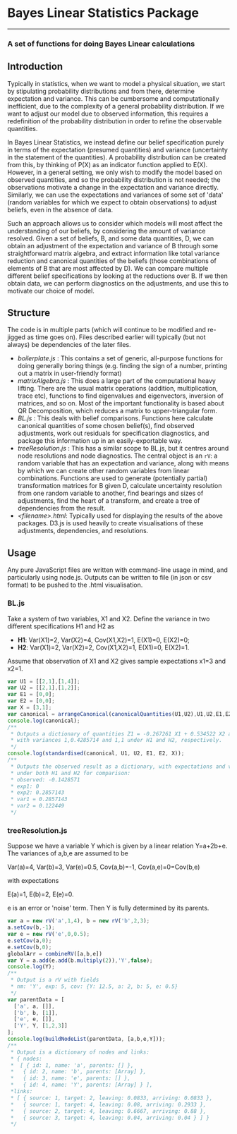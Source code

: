 # Bayes Linear Statistics Package #
---
### A set of functions for doing Bayes Linear calculations ###

## Introduction ##
Typically in statistics, when we want to model a physical situation, we start by stipulating probability distributions and from there, determine expectation and variance. This can be cumbersome and computationally inefficient, due to the complexity of a general probability distribution. If we want to adjust our model due to observed information, this requires a redefinition of the probability distribution in order to refine the observable quantities.

In Bayes Linear Statistics, we instead define our belief specification purely in terms of the expectation (presumed quantities) and variance (uncertainty in the statement of the quantities). A probability distribution can be created from this, by thinking of P(X) as an indicator function applied to E(X). However, in a general setting, we only wish to modify the model based on observed quantities, and so the probability distribution is not needed; the observations motivate a change in the expectation and variance directly. Similarly, we can use the expectations and variances of some set of 'data' (random variables for which we expect to obtain observations) to adjust beliefs, even in the absence of data.

Such an approach allows us to consider which models will most affect the understanding of our beliefs, by considering the amount of variance resolved. Given a set of beliefs, B, and some data quantities, D, we can obtain an adjustment of the expectation and variance of B through some straightforward matrix algebra, and extract information like total variance reduction and canonical quantities of the beliefs (those combinations of elements of B that are most affected by D). We can compare multiple different belief specifications by looking at the reductions over B. If we then obtain data, we can perform diagnostics on the adjustments, and use this to motivate our choice of model.

## Structure ##
The code is in multiple parts (which will continue to be modified and re-jigged as time goes on). Files described earlier will typically (but not always) be dependencies of the later files.
- *boilerplate.js* : This contains a set of generic, all-purpose functions for doing generally boring things (e.g. finding the sign of a number, printing out a matrix in user-friendly format)
- *matrixAlgebra.js* : This does a large part of the computational heavy lifting. There are the usual matrix operations (addition, multiplication, trace etc), functions to find eigenvalues and eigenvectors, inversion of matrices, and so on. Most of the important functionality is based about QR Decomposition, which reduces a matrix to upper-triangular form.
- *BL.js* : This deals with belief comparisons. Functions here calculate canonical quantities of some chosen belief(s), find observed adjustments, work out residuals for specification diagnostics, and package this information up in an easily-exportable way.
- *treeResolution.js* : This has a similar scope to BL.js, but it centres around node resolutions and node diagnostics. The central object is an `rV`: a random variable that has an expectation and variance, along with means by which we can create other random variables from linear combinations. Functions are used to generate (potentially partial) transformation matrices for B given D, calculate uncertainty resolution from one random variable to another, find bearings and sizes of adjustments, find the heart of a transform, and create a tree of dependencies from the result.
- *<filename\>.html*: Typically used for displaying the results of the above packages. D3.js is used heavily to create visualisations of these adjustments, dependencies, and resolutions.

## Usage ##
Any pure JavaScript files are written with command-line usage in mind, and particularly using node.js. Outputs can be written to file (in json or csv format) to be pushed to the .html visualisation.

### BL.js ###
Take a system of two variables, X1 and X2. Define the variance in two different specifications H1 and H2 as
- **H1**: Var(X1)=2, Var(X2)=4, Cov(X1,X2)=1, E(X1)=0, E(X2)=0;
- **H2**: Var(X1)=2, Var(X2)=2, Cov(X1,X2)=1, E(X1)=0, E(X2)=1.

Assume that observation of X1 and X2 gives sample expectations x1=3 and x2=1.
``` javascript
var U1 = [[2,1],[1,4]];
var U2 = [[2,1],[1,2]];
var E1 = [0,0];
var E2 = [0,0];
var X = [3,1];
var canonical = arrangeCanonical(canonicalQuantities(U1,U2),U1,U2,E1,E2)
console.log(canonical);
/**
 * Outputs a dictionary of quantities Z1 = -0.267261 X1 + 0.534522 X2 and Z2 = 0.707107 X1
 * with variances 1,0.4285714 and 1,1 under H1 and H2, respectively.
 */
console.log(standardised(canonical, U1, U2, E1, E2, X));
/**
 * Outputs the observed result as a dictionary, with expectations and variances
 * under both H1 and H2 for comparison:
 * observed: -0.1428571
 * exp1: 0
 * exp2: 0.2857143
 * var1 = 0.2857143
 * var2 = 0.122449
 */
```

### treeResolution.js ###
Suppose we have a variable Y which is given by a linear relation Y=a+2b+e. The variances of a,b,e are assumed to be

Var(a)=4, Var(b)=3, Var(e)=0.5, Cov(a,b)=-1, Cov(a,e)=0=Cov(b,e)

with expectations

E(a)=1, E(b)=2, E(e)=0.

e is an error or 'noise' term. Then Y is fully determined by its parents.
``` javascript
var a = new rV('a',1,4), b = new rV('b',2,3);
a.setCov(b,-1);
var e = new rV('e',0,0.5);
e.setCov(a,0);
e.setCov(b,0);
globalArr = combineRV([a,b,e])
var Y = a.add(e.add(b.multiply(2)),'Y',false);
console.log(Y);
/**
 * Output is a rV with fields
 * nm: 'Y', exp: 5, cov: {Y: 12.5, a: 2, b: 5, e: 0.5}
 */
var parentData = [
  ['a', a, []],
  ['b', b, [1]],
  ['e', e, []],
  ['Y', Y, [1,2,3]]
];
console.log(buildNodeList(parentData, [a,b,e,Y]));
/**
 * Output is a dictionary of nodes and links:
 * { nodes:
 *  [ { id: 1, name: 'a', parents: [] },
 *   { id: 2, name: 'b', parents: [Array] },
 *   { id: 3, name: 'e', parents: [] },
 *   { id: 4, name: 'Y', parents: [Array] } ],
 *links:
 * [ { source: 1, target: 2, leaving: 0.0833, arriving: 0.0833 },
 *   { source: 1, target: 4, leaving: 0.08, arriving: 0.2933 },
 *   { source: 2, target: 4, leaving: 0.6667, arriving: 0.88 },
 *   { source: 3, target: 4, leaving: 0.04, arriving: 0.04 } ] }
 */
```
